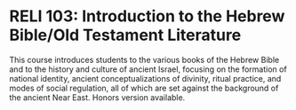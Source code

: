 # RELI 103: Introduction to the Hebrew Bible/Old Testament Literature

This course introduces students to the various books of the Hebrew Bible and to the history and culture of ancient Israel, focusing on the formation of national identity, ancient conceptualizations of divinity, ritual practice, and modes of social regulation, all of which are set against the background of the ancient Near East. Honors version available.
